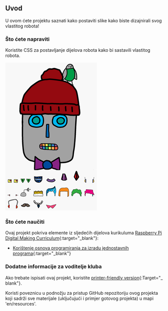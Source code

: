 ## Uvod

U ovom ćete projektu saznati kako postaviti slike kako biste dizajnirali svog vlastitog robota!

### Što ćete napraviti

Koristite CSS za postavljanje dijelova robota kako bi sastavili vlastitog robota.

![screenshot](images/robot-final.png)

### Što ćete naučiti

Ovaj projekt pokriva elemente iz sljedećih dijelova kurikuluma [Raspberry Pi Digital Making Curriculum](http://rpf.io/curriculum){:target="_blank"}:

+ [Korištenje osnova programiranja za izradu jednostavnih programa](https://www.raspberrypi.org/curriculum/programming/creator){:target="_blank"}

### Dodatne informacije za voditelje kluba

Ako trebate ispisati ovaj projekt, koristite [printer-friendly version](https://projects.raspberrypi.org/en/projects/build-a-robot/print){:Target="_ blank"}.

Koristi poveznicu u podnožju za pristup GitHub repozitoriju ovog projekta koji sadrži sve materijale (uključujući i primjer gotovog projekta) u mapi 'en/resources'.